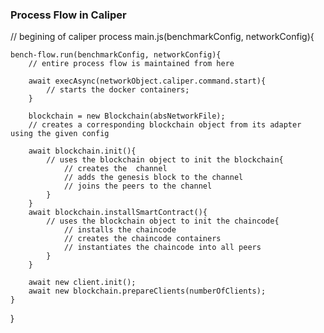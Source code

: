 ### Process Flow in Caliper

// begining of caliper process
main.js(benchmarkConfig, networkConfig){

    bench-flow.run(benchmarkConfig, networkConfig){
        // entire process flow is maintained from here

        await execAsync(networkObject.caliper.command.start){
            // starts the docker containers;
        }

        blockchain = new Blockchain(absNetworkFile);
        // creates a corresponding blockchain object from its adapter using the given config

        await blockchain.init(){
            // uses the blockchain object to init the blockchain{
                // creates the  channel
                // adds the genesis block to the channel
                // joins the peers to the channel
            }
        }
        await blockchain.installSmartContract(){
            // uses the blockchain object to init the chaincode{
                // installs the chaincode
                // creates the chaincode containers
                // instantiates the chaincode into all peers
            }
        }
        
        await new client.init();
        await new blockchain.prepareClients(numberOfClients);
    }
}
